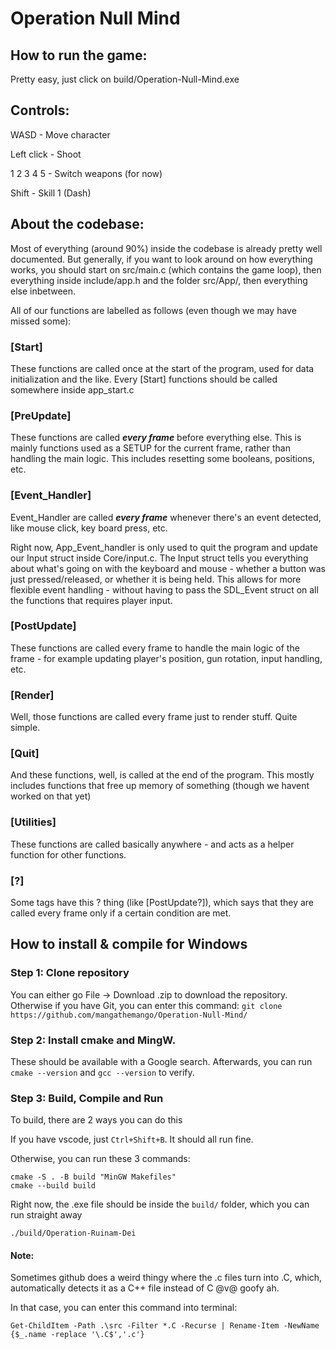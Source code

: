 # Operation Null Mind

## How to run the game:

Pretty easy, just click on build/Operation-Null-Mind.exe

## Controls:

WASD - Move character

Left click - Shoot

1 2 3 4 5 -  Switch weapons (for now)

Shift  - Skill 1 (Dash)

## About the codebase:

Most of everything (around 90%) inside the codebase is already pretty well documented. But generally, if you want to look around on how everything works, you should start on src/main.c (which contains the game loop), then everything inside include/app.h and the folder src/App/, then everything else inbetween.

All of our functions are labelled as follows (even though we may have missed some):

### [Start]

These functions are called once at the start of the program, used for data initialization and the like. Every [Start] functions should be called somewhere inside app_start.c

### [PreUpdate]

These functions are called ***every frame*** before everything else. This is mainly functions used as a SETUP for the current frame, rather than handling the main logic. This includes resetting some booleans, positions, etc.

### [Event_Handler]

Event_Handler are called ***every frame*** whenever there's an event detected, like mouse click, key board press, etc.

Right now, App_Event_handler is only used to quit the program and update our Input struct inside Core/input.c. The Input struct tells you everything about what's going on with the keyboard and mouse - whether a button was just pressed/released, or whether it is being held. This allows for more flexible event handling - without having to pass the SDL_Event struct on all the functions that requires player input.

### [PostUpdate]

These functions are called every frame to handle the main logic of the frame - for example updating player's position, gun rotation, input handling, etc.

### [Render]

Well, those functions are called every frame just to render stuff. Quite simple.

### [Quit]

And these functions, well, is called at the end of the program. This mostly includes functions that free up memory of something (though we havent worked on that yet)

### [Utilities]

These functions are called basically anywhere - and acts as a helper function for other functions.

### [?]

Some tags have this ? thing (like [PostUpdate?]), which says that they are called every frame only if a certain condition are met.


## How to install & compile for Windows

### Step 1: Clone repository 

You can either go File -> Download .zip to download the repository. Otherwise if you have Git, you can enter this command:
``git clone https://github.com/mangathemango/Operation-Null-Mind/``

### Step 2: Install cmake and MingW.

These should be available with a Google search. Afterwards, you can run `cmake --version` and `gcc --version` to verify.

### Step 3: Build, Compile and Run

To build, there are 2 ways you can do this

If you have vscode, just `Ctrl+Shift+B`. It should all run fine.

Otherwise, you can run these 3 commands:

```
cmake -S . -B build "MinGW Makefiles"
cmake --build build
```

Right now, the .exe file should be inside the `build/` folder, which you can run straight away

```
./build/Operation-Ruinam-Dei
```

#### Note:

Sometimes github does a weird thingy where the .c files turn into .C, which, automatically detects it as a C++ file instead of C @v@ goofy ah.

In that case, you can enter this command into terminal:

```
Get-ChildItem -Path .\src -Filter *.C -Recurse | Rename-Item -NewName {$_.name -replace '\.C$','.c'}
```

